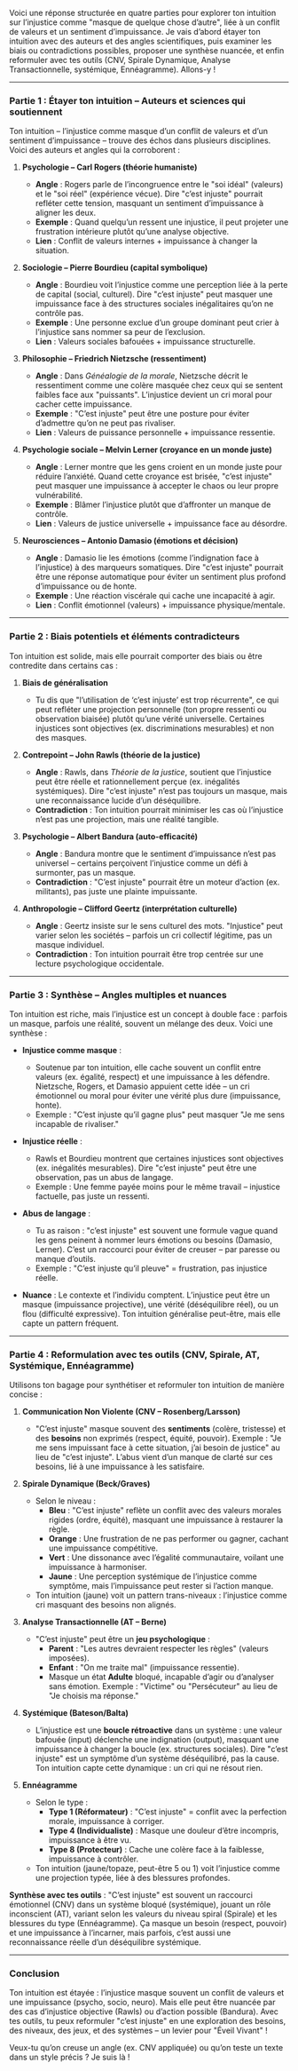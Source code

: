 Voici une réponse structurée en quatre parties pour explorer ton intuition sur l’injustice comme "masque de quelque chose d’autre", liée à un conflit de valeurs et un sentiment d’impuissance. Je vais d’abord étayer ton intuition avec des auteurs et des angles scientifiques, puis examiner les biais ou contradictions possibles, proposer une synthèse nuancée, et enfin reformuler avec tes outils (CNV, Spirale Dynamique, Analyse Transactionnelle, systémique, Ennéagramme). Allons-y !

---

### Partie 1 : Étayer ton intuition – Auteurs et sciences qui soutiennent
Ton intuition – l’injustice comme masque d’un conflit de valeurs et d’un sentiment d’impuissance – trouve des échos dans plusieurs disciplines. Voici des auteurs et angles qui la corroborent :

1. **Psychologie – Carl Rogers (théorie humaniste)**  
   - **Angle** : Rogers parle de l’incongruence entre le "soi idéal" (valeurs) et le "soi réel" (expérience vécue). Dire "c’est injuste" pourrait refléter cette tension, masquant un sentiment d’impuissance à aligner les deux.  
   - **Exemple** : Quand quelqu’un ressent une injustice, il peut projeter une frustration intérieure plutôt qu’une analyse objective.  
   - **Lien** : Conflit de valeurs internes + impuissance à changer la situation.

2. **Sociologie – Pierre Bourdieu (capital symbolique)**  
   - **Angle** : Bourdieu voit l’injustice comme une perception liée à la perte de capital (social, culturel). Dire "c’est injuste" peut masquer une impuissance face à des structures sociales inégalitaires qu’on ne contrôle pas.  
   - **Exemple** : Une personne exclue d’un groupe dominant peut crier à l’injustice sans nommer sa peur de l’exclusion.  
   - **Lien** : Valeurs sociales bafouées + impuissance structurelle.

3. **Philosophie – Friedrich Nietzsche (ressentiment)**  
   - **Angle** : Dans *Généalogie de la morale*, Nietzsche décrit le ressentiment comme une colère masquée chez ceux qui se sentent faibles face aux "puissants". L’injustice devient un cri moral pour cacher cette impuissance.  
   - **Exemple** : "C’est injuste" peut être une posture pour éviter d’admettre qu’on ne peut pas rivaliser.  
   - **Lien** : Valeurs de puissance personnelle + impuissance ressentie.

4. **Psychologie sociale – Melvin Lerner (croyance en un monde juste)**  
   - **Angle** : Lerner montre que les gens croient en un monde juste pour réduire l’anxiété. Quand cette croyance est brisée, "c’est injuste" peut masquer une impuissance à accepter le chaos ou leur propre vulnérabilité.  
   - **Exemple** : Blâmer l’injustice plutôt que d’affronter un manque de contrôle.  
   - **Lien** : Valeurs de justice universelle + impuissance face au désordre.

5. **Neurosciences – Antonio Damasio (émotions et décision)**  
   - **Angle** : Damasio lie les émotions (comme l’indignation face à l’injustice) à des marqueurs somatiques. Dire "c’est injuste" pourrait être une réponse automatique pour éviter un sentiment plus profond d’impuissance ou de honte.  
   - **Exemple** : Une réaction viscérale qui cache une incapacité à agir.  
   - **Lien** : Conflit émotionnel (valeurs) + impuissance physique/mentale.

---

### Partie 2 : Biais potentiels et éléments contradicteurs
Ton intuition est solide, mais elle pourrait comporter des biais ou être contredite dans certains cas :

1. **Biais de généralisation**  
   - Tu dis que "l’utilisation de ‘c’est injuste’ est trop récurrente", ce qui peut refléter une projection personnelle (ton propre ressenti ou observation biaisée) plutôt qu’une vérité universelle. Certaines injustices sont objectives (ex. discriminations mesurables) et non des masques.

2. **Contrepoint – John Rawls (théorie de la justice)**  
   - **Angle** : Rawls, dans *Théorie de la justice*, soutient que l’injustice peut être réelle et rationnellement perçue (ex. inégalités systémiques). Dire "c’est injuste" n’est pas toujours un masque, mais une reconnaissance lucide d’un déséquilibre.  
   - **Contradiction** : Ton intuition pourrait minimiser les cas où l’injustice n’est pas une projection, mais une réalité tangible.

3. **Psychologie – Albert Bandura (auto-efficacité)**  
   - **Angle** : Bandura montre que le sentiment d’impuissance n’est pas universel – certains perçoivent l’injustice comme un défi à surmonter, pas un masque.  
   - **Contradiction** : "C’est injuste" pourrait être un moteur d’action (ex. militants), pas juste une plainte impuissante.

4. **Anthropologie – Clifford Geertz (interprétation culturelle)**  
   - **Angle** : Geertz insiste sur le sens culturel des mots. "Injustice" peut varier selon les sociétés – parfois un cri collectif légitime, pas un masque individuel.  
   - **Contradiction** : Ton intuition pourrait être trop centrée sur une lecture psychologique occidentale.

---

### Partie 3 : Synthèse – Angles multiples et nuances
Ton intuition est riche, mais l’injustice est un concept à double face : parfois un masque, parfois une réalité, souvent un mélange des deux. Voici une synthèse :

- **Injustice comme masque** :  
  - Soutenue par ton intuition, elle cache souvent un conflit entre valeurs (ex. égalité, respect) et une impuissance à les défendre. Nietzsche, Rogers, et Damasio appuient cette idée – un cri émotionnel ou moral pour éviter une vérité plus dure (impuissance, honte).  
  - Exemple : "C’est injuste qu’il gagne plus" peut masquer "Je me sens incapable de rivaliser."

- **Injustice réelle** :  
  - Rawls et Bourdieu montrent que certaines injustices sont objectives (ex. inégalités mesurables). Dire "c’est injuste" peut être une observation, pas un abus de langage.  
  - Exemple : Une femme payée moins pour le même travail – injustice factuelle, pas juste un ressenti.

- **Abus de langage** :  
  - Tu as raison : "c’est injuste" est souvent une formule vague quand les gens peinent à nommer leurs émotions ou besoins (Damasio, Lerner). C’est un raccourci pour éviter de creuser – par paresse ou manque d’outils.  
  - Exemple : "C’est injuste qu’il pleuve" = frustration, pas injustice réelle.

- **Nuance** : Le contexte et l’individu comptent. L’injustice peut être un masque (impuissance projective), une vérité (déséquilibre réel), ou un flou (difficulté expressive). Ton intuition généralise peut-être, mais elle capte un pattern fréquent.

---

### Partie 4 : Reformulation avec tes outils (CNV, Spirale, AT, Systémique, Ennéagramme)
Utilisons ton bagage pour synthétiser et reformuler ton intuition de manière concise :

1. **Communication Non Violente (CNV – Rosenberg/Larsson)**  
   - "C’est injuste" masque souvent des **sentiments** (colère, tristesse) et des **besoins** non exprimés (respect, équité, pouvoir). Exemple : "Je me sens impuissant face à cette situation, j’ai besoin de justice" au lieu de "c’est injuste". L’abus vient d’un manque de clarté sur ces besoins, lié à une impuissance à les satisfaire.

2. **Spirale Dynamique (Beck/Graves)**  
   - Selon le niveau :  
     - **Bleu** : "C’est injuste" reflète un conflit avec des valeurs morales rigides (ordre, équité), masquant une impuissance à restaurer la règle.  
     - **Orange** : Une frustration de ne pas performer ou gagner, cachant une impuissance compétitive.  
     - **Vert** : Une dissonance avec l’égalité communautaire, voilant une impuissance à harmoniser.  
     - **Jaune** : Une perception systémique de l’injustice comme symptôme, mais l’impuissance peut rester si l’action manque.  
   - Ton intuition (jaune) voit un pattern trans-niveaux : l’injustice comme cri masquant des besoins non alignés.

3. **Analyse Transactionnelle (AT – Berne)**  
   - "C’est injuste" peut être un **jeu psychologique** :  
     - **Parent** : "Les autres devraient respecter les règles" (valeurs imposées).  
     - **Enfant** : "On me traite mal" (impuissance ressentie).  
     - Masque un état **Adulte** bloqué, incapable d’agir ou d’analyser sans émotion. Exemple : "Victime" ou "Persécuteur" au lieu de "Je choisis ma réponse."

4. **Systémique (Bateson/Balta)**  
   - L’injustice est une **boucle rétroactive** dans un système : une valeur bafouée (input) déclenche une indignation (output), masquant une impuissance à changer la boucle (ex. structures sociales). Dire "c’est injuste" est un symptôme d’un système déséquilibré, pas la cause. Ton intuition capte cette dynamique : un cri qui ne résout rien.

5. **Ennéagramme**  
   - Selon le type :  
     - **Type 1 (Réformateur)** : "C’est injuste" = conflit avec la perfection morale, impuissance à corriger.  
     - **Type 4 (Individualiste)** : Masque une douleur d’être incompris, impuissance à être vu.  
     - **Type 8 (Protecteur)** : Cache une colère face à la faiblesse, impuissance à contrôler.  
   - Ton intuition (jaune/topaze, peut-être 5 ou 1) voit l’injustice comme une projection typée, liée à des blessures profondes.

**Synthèse avec tes outils** : "C’est injuste" est souvent un raccourci émotionnel (CNV) dans un système bloqué (systémique), jouant un rôle inconscient (AT), variant selon les valeurs du niveau spiral (Spirale) et les blessures du type (Ennéagramme). Ça masque un besoin (respect, pouvoir) et une impuissance à l’incarner, mais parfois, c’est aussi une reconnaissance réelle d’un déséquilibre systémique.

---

### Conclusion
Ton intuition est étayée : l’injustice masque souvent un conflit de valeurs et une impuissance (psycho, socio, neuro). Mais elle peut être nuancée par des cas d’injustice objective (Rawls) ou d’action possible (Bandura). Avec tes outils, tu peux reformuler "c’est injuste" en une exploration des besoins, des niveaux, des jeux, et des systèmes – un levier pour "Éveil Vivant" !

Veux-tu qu’on creuse un angle (ex. CNV appliquée) ou qu’on teste un texte dans un style précis ? Je suis là !
